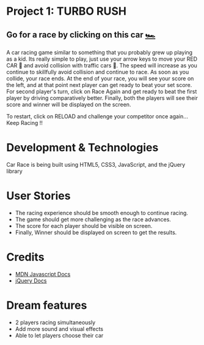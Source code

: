 #  Project 1: TURBO RUSH

## Go for a race by clicking on this car [🏎](https://mihir-naik.github.io/TURBO-RUSH/)



A car racing game similar to something that you probably grew up playing as a kid. Its really simple to play, just use your arrow keys to move your RED CAR 🚗 and avoid collision with traffic cars 🚙.
The speed will increase as you continue to skillfully avoid collision and continue to race. As soon as you collide, your race ends.
At the end of your race, you will see your score on the left, and at that point next player can get ready to beat your set score.
For second player's turn, click on Race Again and get ready to beat the first player by driving comparatively better.
Finally, both the players will see their score and winner will be displayed on the screen.

To restart, click on RELOAD and challenge your competitor once again... Keep Racing !!


# Development & Technologies

Car Race is being built using HTML5, CSS3, JavaScript, and the jQuery library


# User Stories

- The racing experience should be smooth enough to continue racing.
- The game should get more challenging as the race advances.
- The score for each player should be visible on screen.
- Finally, Winner should be displayed on screen to get the results.


 
  
# Credits

- [MDN Javascript Docs](https://developer.mozilla.org/en-US/docs/Web/JavaScript)
- [jQuery Docs](http://api.jquery.com/)



# Dream features

- 2 players racing simultaneously
- Add more sound and visual effects
- Able to let players choose their car




